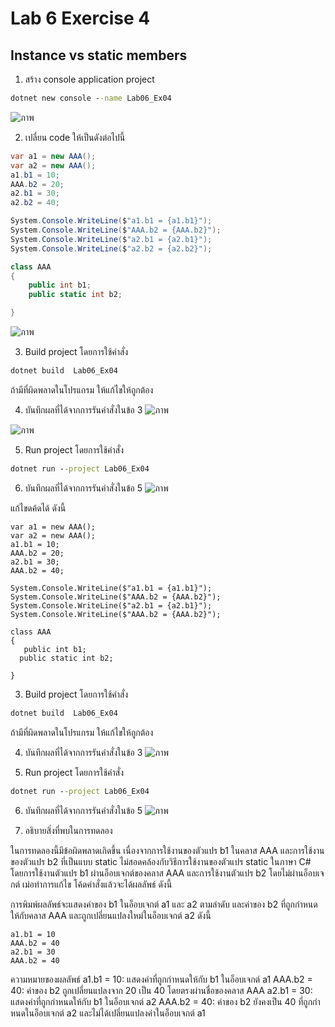 # Lab 6 Exercise 4

## Instance vs static members

1. สร้าง console application project

```cmd
dotnet new console --name Lab06_Ex04
```
![ภาพ](https://github.com/AnchisaPhetnoi/03376836-OOP-2566-Lab-06/assets/144197034/6c0ebab2-9bbd-4e9c-8f89-025f007aa7da)

2. เปลี่ยน code ให้เป็นดังต่อไปนี้

```cs
var a1 = new AAA();
var a2 = new AAA();
a1.b1 = 10;
AAA.b2 = 20;
a2.b1 = 30;
a2.b2 = 40;

System.Console.WriteLine($"a1.b1 = {a1.b1}");
System.Console.WriteLine($"AAA.b2 = {AAA.b2}");
System.Console.WriteLine($"a2.b1 = {a2.b1}");
System.Console.WriteLine($"a2.b2 = {a2.b2}");

class AAA 
{
    public int b1;
    public static int b2;

}
```
![ภาพ](https://github.com/AnchisaPhetnoi/03376836-OOP-2566-Lab-06/assets/144197034/65f4a2f5-4668-44cb-875b-5b6c3ae624d9)

3. Build project โดยการใช้คำสั่ง

```cmd
dotnet build  Lab06_Ex04
```

ถ้ามีที่ผิดพลาดในโปรแกรม ให้แก้ไขให้ถูกต้อง

4. บันทึกผลที่ได้จากการรันคำสั่งในข้อ 3 
![ภาพ](https://github.com/AnchisaPhetnoi/03376836-OOP-2566-Lab-06/assets/144197034/38814058-8b42-4a76-8685-fbc4f6e3bd2c)

![ภาพ](https://github.com/AnchisaPhetnoi/03376836-OOP-2566-Lab-06/assets/144197034/f6008a77-dad7-4915-bfb6-ed4d3df2d033)

5. Run project โดยการใช้คำสั่ง

```cmd
dotnet run --project Lab06_Ex04
```

6. บันทึกผลที่ได้จากการรันคำสั่งในข้อ 5
![ภาพ](https://github.com/AnchisaPhetnoi/03376836-OOP-2566-Lab-06/assets/144197034/509ef08f-5eea-4a3c-9ee3-f8426a926791)

แก้ไขดค้ดได้ ดังนี้ 

    var a1 = new AAA();
    var a2 = new AAA();
    a1.b1 = 10;
    AAA.b2 = 20;
    a2.b1 = 30;
    AAA.b2 = 40;

    System.Console.WriteLine($"a1.b1 = {a1.b1}");
    System.Console.WriteLine($"AAA.b2 = {AAA.b2}");
    System.Console.WriteLine($"a2.b1 = {a2.b1}");
    System.Console.WriteLine($"AAA.b2 = {AAA.b2}");

    class AAA 
    {
       public int b1;
      public static int b2;

    }

3. Build project โดยการใช้คำสั่ง

```cmd
dotnet build  Lab06_Ex04
```

ถ้ามีที่ผิดพลาดในโปรแกรม ให้แก้ไขให้ถูกต้อง

4. บันทึกผลที่ได้จากการรันคำสั่งในข้อ 3 
![ภาพ](https://github.com/AnchisaPhetnoi/03376836-OOP-2566-Lab-06/assets/144197034/5df1680f-d437-4ddc-890f-d726061a023f)

5. Run project โดยการใช้คำสั่ง

```cmd
dotnet run --project Lab06_Ex04
```

6. บันทึกผลที่ได้จากการรันคำสั่งในข้อ 5
![ภาพ](https://github.com/AnchisaPhetnoi/03376836-OOP-2566-Lab-06/assets/144197034/e4f769a7-bb77-4844-88b0-c98e9ffe4e9b)

7. อธิบายสิ่งที่พบในการทดลอง
   
ในการทดลองนี้มีข้อผิดพลาดเกิดขึ้น เนื่องจากการใช้งานของตัวแปร b1 ในคลาส AAA และการใช้งานของตัวแปร b2 ที่เป็นแบบ static ไม่สอดคล้องกับวิธีการใช้งานของตัวแปร static ในภาษา C# โดยการใช้งานตัวแปร b1 ผ่านอ็อบเจกต์ของคลาส AAA และการใช้งานตัวแปร b2 โดยไม่ผ่านอ็อบเจกต์ เม่อทำการแก้ไข โค้ดคำสั่งแล้วจะได้ผลลัพธ์ ดังนี้

การพิมพ์ผลลัพธ์จะแสดงค่าของ b1 ในอ็อบเจกต์ a1 และ a2 ตามลำดับ และค่าของ b2 ที่ถูกกำหนดให้กับคลาส AAA และถูกเปลี่ยนแปลงใหม่ในอ็อบเจกต์ a2 ดังนี้

    a1.b1 = 10
    AAA.b2 = 40
    a2.b1 = 30
    AAA.b2 = 40
ความหมายของผลลัพธ์
a1.b1 = 10: แสดงค่าที่ถูกกำหนดให้กับ b1 ในอ็อบเจกต์ a1
AAA.b2 = 40: ค่าของ b2 ถูกเปลี่ยนแปลงจาก 20 เป็น 40 โดยตรงผ่านชื่อของคลาส AAA
a2.b1 = 30: แสดงค่าที่ถูกกำหนดให้กับ b1 ในอ็อบเจกต์ a2
AAA.b2 = 40: ค่าของ b2 ยังคงเป็น 40 ที่ถูกกำหนดในอ็อบเจกต์ a2 และไม่ได้เปลี่ยนแปลงค่าในอ็อบเจกต์ a1




